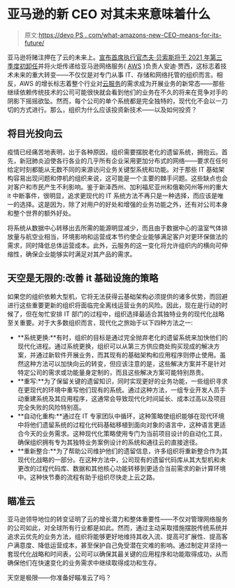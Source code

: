 # 亚马逊的新 CEO 对其未来意味着什么

> 原文:[https://devo PS . com/what-amazons-new-CEO-means-for-its-future/](https://devops.com/what-amazons-new-ceo-means-for-its-future/)

亚马逊将赌注押在了云的未来上。[宣布首席执行官杰夫·贝索斯将于 2021 年第三季度初卸任](https://www.cnn.com/2021/02/02/tech/amazon-earnings-bezos/index.html)并将火炬传递给亚马逊网络服务( [AWS](https://aws.amazon.com) )负责人安迪·贾西，这标志着技术未来的重大转变——不仅仅是对专门从事 IT、存储和网络托管的组织而言。相反，AWS 的增长标志着整个行业对[云服务](https://devops.com/?s=cloud)的需求成为开展业务的新常态——那些继续依赖传统技术的公司可能很快就会看到他们的业务在不久的将来在竞争对手的阴影下摇摇欲坠。然而，每个公司的单个系统都是完全独特的，现代化不会以一刀切的方式进行。那么，组织为什么应该投资新技术——以及如何投资？

## 将目光投向云

疫情已经痛苦地表明，出于各种原因，组织需要摆脱老化的遗留系统，拥抱云。首先，新冠肺炎迫使各行各业的几乎所有企业采用更加分布式的网络——要求在任何给定时刻都能从无数不同的来源访问业务关键型系统和功能。对于那些 IT 基础架构容易出现问题和停机的组织来说，这可能是一个主要的棘手问题。这些缺点也会对客户和市民产生不利影响。鉴于新泽西州、加利福尼亚州和俄勒冈州等州的重大 it 中断事件，很明显，追求更现代的 IT 系统方法不再只是一种选择，而应该是唯一的选择。这是因为，除了对用户的好处和增强的业务功能之外，还有对公司本身和整个世界的额外好处。

将系统从数据中心转移出去所需的能源明显减少，而且由于数据中心的温室气体排放量与航空业相当，环境影响和运营成本节约使企业能够满足客户对更环保做法的需求，同时降低总体运营成本。此外，云服务的这一变化将允许组织内的横向可伸缩性，确保企业能够实时满足对其产品的需求。

## 天空是无限的:改善 it 基础设施的策略

如果您的组织依赖大型机，它将无法获得云基础架构必须提供的诸多优势，而回避进行这些重要更新的组织将面临完全离线运营业务的风险。因此，现在是行动的时候了，但在匆忙安排 IT 部门的过程中，组织选择最适合其独特业务的现代化战略至关重要。对于大多数组织而言，现代化之旅始于以下四种方法之一:

*   **系统更换:**有时，组织的目标是通过完全抛弃老化的遗留系统来加快他们的现代化进程。通过系统更换，组织可以从第三方供应商处购买现成的解决方案，并通过新软件开展业务，而其现有的基础架构和应用程序则停止使用。虽然这种方法可以加快向云的转变，但应该注意的是，这些解决方案并不是针对特定公司的需求或功能量身定制的，而且这些解决方案可能特别昂贵。
*   **重写:**为了保留关键的遗留知识，同时实现更好的业务功能，一些组织寻求在更现代的环境中重写他们现有的系统。通过这种方法，一组专业开发人员手动重建系统及其应用程序，这通常会导致现代化时间延长、成本过高以及项目完全失败的风险特别高。
*   **自动化重构:**通过在 IT 专家团队中循环，这种策略使组织能够在现代环境中将他们遗留系统的过程化代码基础移植到面向对象的语言中，这种语言更适合今天的业务需求。这种现代化策略使用专门为当前项目设计的自动化工具，确保组织拥有专为其独特业务案例设计的系统和通往云的直接途径。
*   **重新整合:**为了帮助公司维护他们的遗留信息，许多组织将重新整合作为其现代化战略的一部分。在这种方法中，公司现有的遗留代码库从其大型机和未更改的过程代码库、数据和其他核心功能转移到更适合当前需求的新计算环境中。这种快节奏的流程有助于组织尽快走上云之路。

## 瞄准云

亚马逊领导地位的转变证明了云的增长潜力和整体重要性——不仅对管理网络服务的公司如此，对全球所有行业都是如此。然而，通过主动采取措施摆脱传统系统并追求云优先的业务方法，组织将能够更好地维持其收入流、提高可扩展性、提高客户满意度、降低运营成本，甚至保护自己免受潜在灾难的影响。通过制定并坚持一套现代化战略和时间表，公司可以确保其最关键的应用程序和功能取得成功，从而确保他们在快速变化的业务需求中继续取得成功和生存。

天空是极限——你准备好瞄准云了吗？